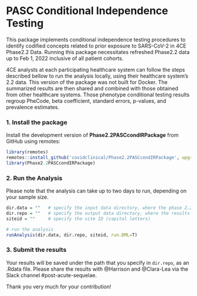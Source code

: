 PASC Conditional Independence Testing
================

<!-- README.md is generated from README.Rmd. Please edit that file -->
<!-- badges: start -->
<!-- badges: end -->

This package implements conditional independence testing procedures to
identify codified concepts related to prior exposure to SARS-CoV-2 in
4CE Phase2.2 Data. Running this package necessitates refreshed Phase2.2
data up to Feb 1, 2022 inclusive of all patient cohorts.

4CE analysts at each participating healthcare system can follow the
steps described bellow to run the analysis locally, using their
healthcare system’s 2.2 data. This version of the package was not built
for Docker. The summarized results are then shared and combined with
those obtained from other healthcare systems. Those phenotype
conditional testing results regroup PheCode, beta coefficient, standard
errors, p-values, and prevalence estimates.

### 1. Install the package

Install the development version of **Phase2.2PASCcondIRPackage** from
GitHub using remotes:

``` r
library(remotes)
remotes::install_github('covidclinical/Phase2.2PASCcondIRPackage', upgrade = FALSE)
library(Phase2.2PASCcondIRPackage)
```

### 2. Run the Analysis

Please note that the analysis can take up to two days to run, depending
on your sample size.

``` r
dir.data = ""   # specify the input data directory, where the phase 2.2 data is saved
dir.repo = ""   # specify the output data directory, where the results will be saved
siteid = ""     # specify the site ID (capital letters)

# run the analysis
runAnalysis(dir.data, dir.repo, siteid, run.DML=T)
```

### 3. Submit the results

<!-- #### 1. Submit the results via GitHub -->
<!-- Finally, please submit the results to [Phase2.2PASCcondISummariesPublic](https://github.com/covidclinical/Phase2.2PASCcondISummariesPublic): -->
<!-- - Share your GitHub handle with @Clara-Lea via direct message so you can be added as contributor to the repository. -->
<!-- - Note that you will need to use a token to access **private** repositories. Please see the details [here](https://docs.github.com/en/github/authenticating-to-github/creating-a-personal-access-token). -->
<!-- To generate a new token, go to your GitHub settings -> Developer settings -> Personal access tokens -> Generate. -->
<!-- Then, run the following: -->
<!-- ```{r, eval=FALSE} -->
<!-- submitAnalysis() -->
<!-- ``` -->
<!-- #### 2. Alternatively, you can submit the results via Slack.  -->

Your results will be saved under the path that you specify in
`dir.repo`, as an .Rdata file. Please share the results with @Harrison
and @Clara-Lea via the Slack channel #post-acute-sequelae.

Thank you very much for your contribution!

